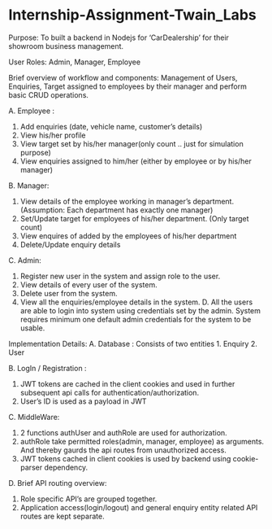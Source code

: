 # Internship-Assignment-Twain_Labs

Purpose: To built a backend in Nodejs for ‘CarDealership’ for their showroom business management.

User Roles: Admin, Manager, Employee

Brief overview of workflow and components: 
Management of Users, Enquiries, Target assigned to employees by their manager and perform basic CRUD operations.

A.	Employee :
1.	Add enquiries (date, vehicle name, customer’s details)
2.	View his/her profile
3.	View target set by his/her manager(only count .. just for simulation purpose)
4.	View enquiries assigned to him/her (either by employee or by his/her manager)

B.	Manager:
1.	View details of the employee working in manager’s department. (Assumption:
Each department has exactly one manager)
2.	Set/Update target for employees of his/her department. (Only target count)
3.	View enquires of added by the employees of his/her department
4.	Delete/Update enquiry details

C.	Admin:
1.	Register new user in the system and assign role to the user.
2.	View details of every user of the system.
3.	Delete user from the system.
4.	View all the enquiries/employee details in the system.
D.	All the users are able to login into system using credentials set by the admin. System requires minimum one default admin credentials for the system to be usable.

Implementation Details:
A.	Database : Consists of two entities 1. Enquiry 2. User

B.	LogIn / Registration :
1.	JWT tokens are cached in the client cookies and used in further subsequent api calls for authentication/authorization.
2.	User’s ID is used as a payload in JWT

C.	MiddleWare:
1.	2 functions authUser and authRole are used for authorization.
2.	authRole take permitted roles(admin, manager, employee) as arguments. And thereby gaurds the api routes from unauthorized access.
3.	JWT tokens cached in client cookies is used by backend using cookie-parser dependency.

D.	Brief API routing overview:
1.	Role specific API’s are grouped together.
2.	Application access(login/logout) and general enquiry entity related API routes are kept separate.
